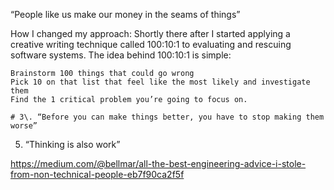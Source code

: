“People like us make our money in the seams of things”

How I changed my approach: Shortly there after I started applying a creative writing technique called 100:10:1 to evaluating and rescuing software systems. The idea behind 100:10:1 is simple:

    Brainstorm 100 things that could go wrong
    Pick 10 on that list that feel like the most likely and investigate them
    Find the 1 critical problem you’re going to focus on.
    
    # 3\. “Before you can make things better, you have to stop making them worse”

5. “Thinking is also work”

https://medium.com/@bellmar/all-the-best-engineering-advice-i-stole-from-non-technical-people-eb7f90ca2f5f
